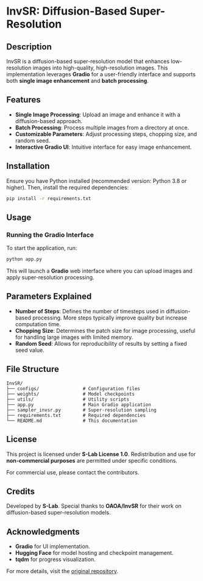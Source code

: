 # InvSR: Diffusion-Based Super-Resolution

## Description
InvSR is a diffusion-based super-resolution model that enhances low-resolution images into high-quality, high-resolution images. This implementation leverages **Gradio** for a user-friendly interface and supports both **single image enhancement** and **batch processing**.

## Features
- **Single Image Processing**: Upload an image and enhance it with a diffusion-based approach.
- **Batch Processing**: Process multiple images from a directory at once.
- **Customizable Parameters**: Adjust processing steps, chopping size, and random seed.
- **Interactive Gradio UI**: Intuitive interface for easy image enhancement.

## Installation
Ensure you have Python installed (recommended version: Python 3.8 or higher). Then, install the required dependencies:

```bash
pip install -r requirements.txt
```

## Usage
### Running the Gradio Interface
To start the application, run:

```bash
python app.py
```

This will launch a **Gradio** web interface where you can upload images and apply super-resolution processing.

## Parameters Explained
- **Number of Steps**: Defines the number of timesteps used in diffusion-based processing. More steps typically improve quality but increase computation time.
- **Chopping Size**: Determines the patch size for image processing, useful for handling large images with limited memory.
- **Random Seed**: Allows for reproducibility of results by setting a fixed seed value.

## File Structure
```
InvSR/
├── configs/                # Configuration files
├── weights/                # Model checkpoints
├── utils/                  # Utility scripts
├── app.py                  # Main Gradio application
├── sampler_invsr.py        # Super-resolution sampling
├── requirements.txt        # Required dependencies
└── README.md               # This documentation
```

## License
This project is licensed under **S-Lab License 1.0**. Redistribution and use for **non-commercial purposes** are permitted under specific conditions.

For commercial use, please contact the contributors.

## Credits
Developed by **S-Lab**. Special thanks to **OAOA/InvSR** for their work on diffusion-based super-resolution models.

## Acknowledgments
- **Gradio** for UI implementation.
- **Hugging Face** for model hosting and checkpoint management.
- **tqdm** for progress visualization.

For more details, visit the [original repository](https://github.com/zsyOAOA/InvSR).


